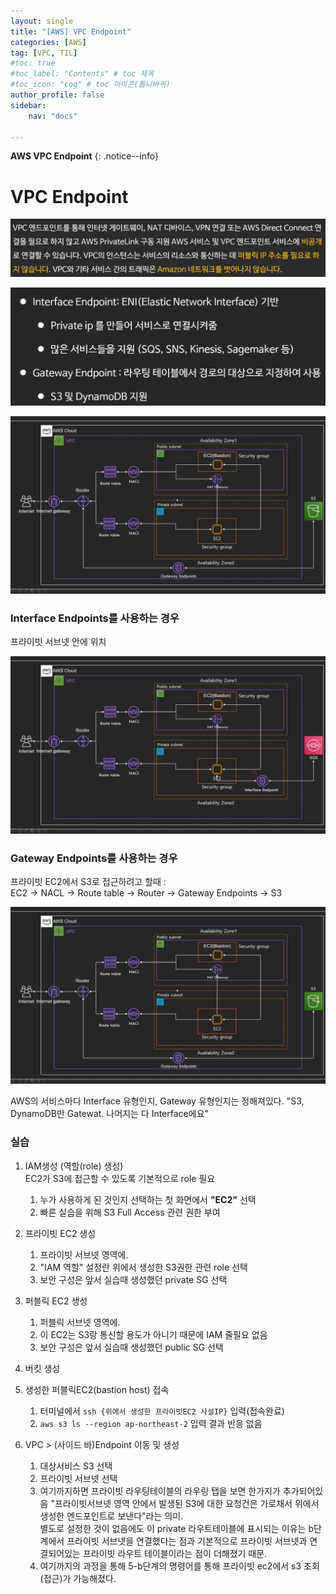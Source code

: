 ```yaml
---
layout: single
title: "[AWS] VPC Endpoint"
categories: [AWS]
tag: [VPC, TIL]
#toc: true
#toc_label: "Contents" # toc 제목
#toc_icon: "cog" # toc 아이콘(톱니바퀴)
author_profile: false
sidebar:
    nav: "docs"

---
```




**AWS VPC Endpoint** 
{: .notice--info}



# VPC Endpoint

![vpc-endpoint](../../images/2022-11-20-VPC-Endpoint/vpc-endpoint.png)

![youtu.be-MPaxxOsjOos](../../images/2022-11-20-VPC-Endpoint/youtu.be-MPaxxOsjOos.jpg)

![youtu.be-MPaxxOsjOos (1)](../../images/2022-11-20-VPC-Endpoint/youtu.be-MPaxxOsjOos%20(1).jpg)



### Interface Endpoints를 사용하는 경우

프라이빗 서브넷 안에 위치

![youtu.be-MPaxxOsjOos (2)](../../images/2022-11-20-VPC-Endpoint/youtu.be-MPaxxOsjOos%20(2).jpg)

### Gateway Endpoints를 사용하는 경우

프라이빗 EC2에서 S3로 접근하려고 할때 :  
EC2 → NACL → Route table → Router → Gateway Endpoints → S3

![youtu.be-MPaxxOsjOos (1)](../../images/2022-11-20-VPC-Endpoint/youtu.be-MPaxxOsjOos%20(1).jpg)

AWS의 서비스마다 Interface 유형인지, Gateway 유형인지는 정해져있다.
"S3, DynamoDB만 Gatewat. 나머지는 다 Interface에요"



### 실습

1. IAM생성 (역할(role) 생성)  
   EC2가 S3에 접근할 수 있도록 기본적으로 role 필요
   1. 누가 사용하게 된 것인지 선택하는 첫 화면에서 **"EC2"** 선택
   2. 빠른 실습을 위해 S3 Full Access 관련 권한 부여
2. 프라이빗 EC2 생성
   1. 프라이빗 서브넷 영역에.
   2. "IAM 역할" 설정란 위에서 생성한 S3권한 관련 role 선택
   3. 보안 구성은 앞서 실습때 생성했던 private SG 선택
3. 퍼블릭 EC2 생성
   1. 퍼블릭 서브넷 영역에.
   2. 이 EC2는 S3랑 통신할 용도가 아니기 때문에 IAM 줄필요 없음
   3. 보안 구성은 앞서 실습때 생성했던 public SG 선택
4. 버킷 생성
5. 생성한 퍼블릭EC2(bastion host) 접속
   1. 터미널에서 `ssh {위에서 생성한 프라이빗EC2 사설IP}` 입력(접속완료)
   2. `aws s3 ls --region ap-northeast-2` 입력 결과 반응 없음

6. VPC > (사이드 바)Endpoint 이동 및 생성
   1. 대상서비스 S3 선택
   2. 프라이빗 서브넷 선택
   3. 여기까지하면 프라이빗 라우팅테이블의 라우링 탭을 보면 한가지가 추가되어있음
      "프라이빗서브넷 영역 안에서 발생된 S3에 대한 요청건은 가로채서 위에서 생성한 엔드포인트로 보낸다"라는 의미.  
      별도로 설정한 것이 없음에도 이 private 라우트테이블에 표시되는 이유는 b단계에서 프라이빗 서브넷을 연결했다는 점과 기본적으로 프라이빗 서브넷과 연결되어있는 프라이빗 라우트 테이블이라는 점이 더해졌기 때문.
   4. 여기까지의 과정을 통해 5-b단계의 명령어를 통해 프라이빗 ec2에서 s3 조회(접근)가 가능해졌다.

